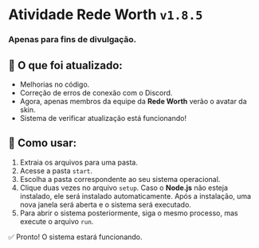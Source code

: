 # Atividade Rede Worth `v1.8.5`  
### Apenas para fins de divulgação.  

## 🔹 O que foi atualizado:  
- Melhorias no código.  
- Correção de erros de conexão com o Discord.  
- Agora, apenas membros da equipe da **Rede Worth** verão o avatar da skin.  
- Sistema de verificar atualização está funcionando!

## 🔹 Como usar:  
1. Extraia os arquivos para uma pasta.  
2. Acesse a pasta `start`.  
3. Escolha a pasta correspondente ao seu sistema operacional.  
4. Clique duas vezes no arquivo `setup`. Caso o **Node.js** não esteja instalado, ele será instalado automaticamente. Após a instalação, uma nova janela será aberta e o sistema será executado.  
5. Para abrir o sistema posteriormente, siga o mesmo processo, mas execute o arquivo `run`.  

✅ Pronto! O sistema estará funcionando.